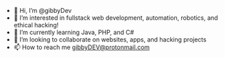- 👋 Hi, I’m @gibbyDev
- 👀 I’m interested in fullstack web development, automation, robotics, and ethical hacking!
- 🌱 I’m currently learning Java, PHP, and C#
- 💞️ I’m looking to collaborate on websites, apps, and hacking projects
- 📫 How to reach me gibbyDEV@protonmail.com

<!---
gibbyDev/gibbyDev is a ✨ special ✨ repository because its `README.md` (this file) appears on your GitHub profile.
You can click the Preview link to take a look at your changes.
--->
